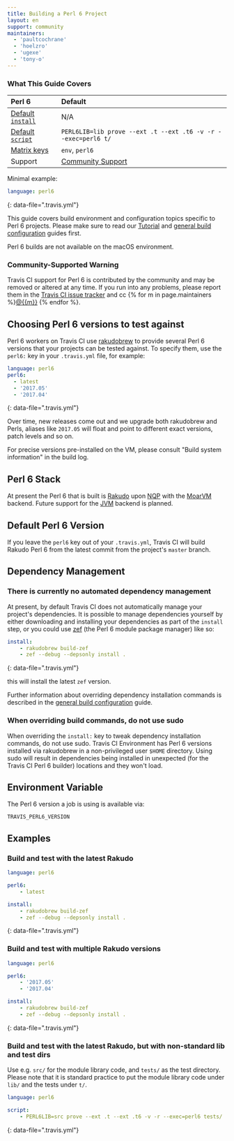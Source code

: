 ```yaml
---
title: Building a Perl 6 Project
layout: en
support: community
maintainers:
  - 'paultcochrane'
  - 'hoelzro'
  - 'ugexe'
  - 'tony-o'
---
```


### What This Guide Covers

<aside markdown="block" class="ataglance">

| Perl 6                                      | Default                                                            |
|:--------------------------------------------|:-------------------------------------------------------------------|
| [Default `install`](#dependency-management) | N/A                                                                |
| [Default `script`](#default-build-script)   | `PERL6LIB=lib prove --ext .t --ext .t6 -v -r --exec=perl6 t/`      |
| [Matrix keys](#build-matrix)                | `env`, `perl6`                                                     |
| Support                                     | [Community Support](https://travis-ci.community/c/languages/perl6) |

Minimal example:

```yaml
language: perl6
```
{: data-file=".travis.yml"}

</aside>

This guide covers build environment and configuration topics specific to
Perl 6 projects. Please make sure to read our [Tutorial](/user/tutorial/)
and [general build configuration](/user/customizing-the-build/) guides first.

Perl 6 builds are not available on the macOS environment.

### Community-Supported Warning

Travis CI support for Perl 6 is contributed by the community and may be removed or
altered at any time. If you run into any problems, please report them in the
[Travis CI issue tracker](https://github.com/travis-ci/travis-ci/issues/new?labels=community:perl6)
and cc {% for m in page.maintainers %}<a href="https://github.com/{{m}}">@{{m}}</a> {% endfor %}.

## Choosing Perl 6 versions to test against

Perl 6 workers on Travis CI use
[rakudobrew](https://github.com/tadzik/rakudobrew) to provide several Perl 6
versions that your projects can be tested against. To specify them, use the
`perl6:` key in your `.travis.yml` file, for example:

```yaml
language: perl6
perl6:
  - latest
  - '2017.05'
  - '2017.04'
```
{: data-file=".travis.yml"}

Over time, new releases come out and we upgrade both rakudobrew and
Perls, aliases like `2017.05` will float and point to different exact
versions, patch levels and so on.

For precise versions pre-installed on the VM, please consult "Build system
information" in the build log.

## Perl 6 Stack

At present the Perl 6 that is built is [Rakudo](http://rakudo.org/) upon
[NQP](https://github.com/perl6/nqp/) with the [MoarVM](http://moarvm.org/)
backend.  Future support for the
[JVM](http://en.wikipedia.org/wiki/Java_virtual_machine) backend is planned.

## Default Perl 6 Version

If you leave the `perl6` key out of your `.travis.yml`, Travis CI will build
Rakudo Perl 6 from the latest commit from the project's `master` branch.

## Dependency Management

### There is currently no automated dependency management

At present, by default Travis CI does not automatically manage your
project's dependencies.  It is possible to manage dependencies yourself by
either downloading and installing your dependencies as part of the `install`
step, or you could use [zef](https://github.com/ugexe/zef) (the Perl 6
module package manager) like so:

```yaml
install:
    - rakudobrew build-zef
    - zef --debug --depsonly install .
```
{: data-file=".travis.yml"}

this will install the latest `zef` version.

Further information about overriding dependency installation commands is
described in the [general build configuration](/user/customizing-the-build/)
guide.

### When overriding build commands, do not use sudo

When overriding the `install:` key to tweak dependency installation
commands, do not use sudo.  Travis CI Environment has Perl 6 versions
installed via rakudobrew in a non-privileged user `$HOME` directory. Using
sudo will result in dependencies being installed in unexpected (for the
Travis CI Perl 6 builder) locations and they won't load.

## Environment Variable

The Perl 6 version a job is using is available via:

```
TRAVIS_PERL6_VERSION
```

## Examples

### Build and test with the latest Rakudo

```yaml
language: perl6

perl6:
    - latest

install:
    - rakudobrew build-zef
    - zef --debug --depsonly install .
```
{: data-file=".travis.yml"}

### Build and test with multiple Rakudo versions

```yaml
language: perl6

perl6:
    - '2017.05'
    - '2017.04'

install:
    - rakudobrew build-zef
    - zef --debug --depsonly install .
```
{: data-file=".travis.yml"}

### Build and test with the latest Rakudo, but with non-standard lib and test dirs

Use e.g. `src/` for the module library code, and `tests/` as the test
directory.  Please note that it is standard practice to put the module
library code under `lib/` and the tests under `t/`.

```yaml
language: perl6

script:
    - PERL6LIB=src prove --ext .t --ext .t6 -v -r --exec=perl6 tests/
```
{: data-file=".travis.yml"}
